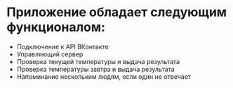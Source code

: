 # Приложение обладает следующим функционалом:

- Подключение к API ВКонтакте
- Управляющий сервер
- Проверка текущей температуры и выдача результата
- Проверка температуры завтра и выдача результата
- Напоминание нескольким людям, если один не отвечает
